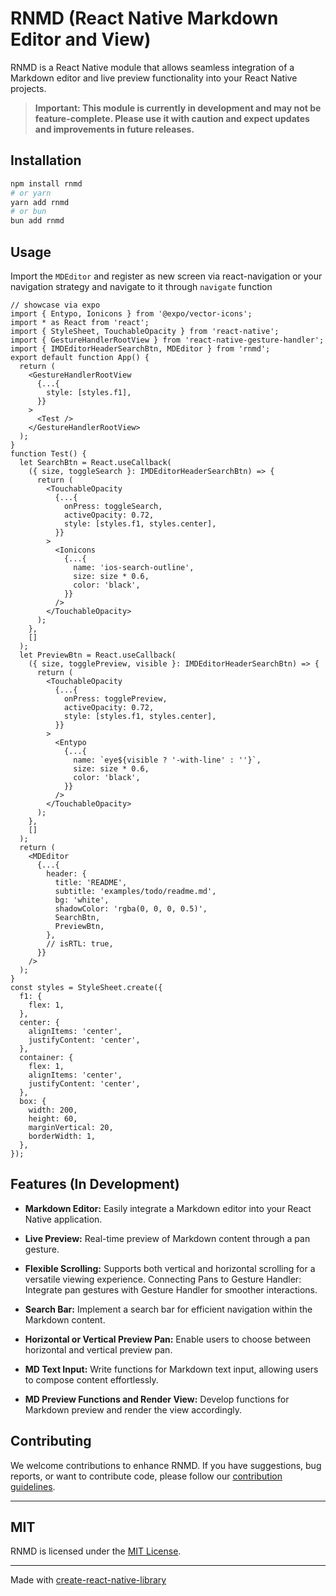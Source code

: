 # RNMD (React Native Markdown Editor and View)

RNMD is a React Native module that allows seamless integration of a Markdown editor and live preview functionality into your React Native projects.

> **Important: This module is currently in development and may not be feature-complete. Please use it with caution and expect updates and improvements in future releases.**

## Installation

```bash
npm install rnmd
# or yarn
yarn add rnmd
# or bun
bun add rnmd
```

## Usage

Import the `MDEditor` and register as new screen via react-navigation or your navigation strategy and navigate to it through `navigate` function

```tsx
// showcase via expo
import { Entypo, Ionicons } from '@expo/vector-icons';
import * as React from 'react';
import { StyleSheet, TouchableOpacity } from 'react-native';
import { GestureHandlerRootView } from 'react-native-gesture-handler';
import { IMDEditorHeaderSearchBtn, MDEditor } from 'rnmd';
export default function App() {
  return (
    <GestureHandlerRootView
      {...{
        style: [styles.f1],
      }}
    >
      <Test />
    </GestureHandlerRootView>
  );
}
function Test() {
  let SearchBtn = React.useCallback(
    ({ size, toggleSearch }: IMDEditorHeaderSearchBtn) => {
      return (
        <TouchableOpacity
          {...{
            onPress: toggleSearch,
            activeOpacity: 0.72,
            style: [styles.f1, styles.center],
          }}
        >
          <Ionicons
            {...{
              name: 'ios-search-outline',
              size: size * 0.6,
              color: 'black',
            }}
          />
        </TouchableOpacity>
      );
    },
    []
  );
  let PreviewBtn = React.useCallback(
    ({ size, togglePreview, visible }: IMDEditorHeaderSearchBtn) => {
      return (
        <TouchableOpacity
          {...{
            onPress: togglePreview,
            activeOpacity: 0.72,
            style: [styles.f1, styles.center],
          }}
        >
          <Entypo
            {...{
              name: `eye${visible ? '-with-line' : ''}`,
              size: size * 0.6,
              color: 'black',
            }}
          />
        </TouchableOpacity>
      );
    },
    []
  );
  return (
    <MDEditor
      {...{
        header: {
          title: 'README',
          subtitle: 'examples/todo/readme.md',
          bg: 'white',
          shadowColor: 'rgba(0, 0, 0, 0.5)',
          SearchBtn,
          PreviewBtn,
        },
        // isRTL: true,
      }}
    />
  );
}
const styles = StyleSheet.create({
  f1: {
    flex: 1,
  },
  center: {
    alignItems: 'center',
    justifyContent: 'center',
  },
  container: {
    flex: 1,
    alignItems: 'center',
    justifyContent: 'center',
  },
  box: {
    width: 200,
    height: 60,
    marginVertical: 20,
    borderWidth: 1,
  },
});
```

## Features (In Development)

- **Markdown Editor:** Easily integrate a Markdown editor into your React Native application.
- **Live Preview:** Real-time preview of Markdown content through a pan gesture.

- **Flexible Scrolling:** Supports both vertical and horizontal scrolling for a versatile viewing experience.
  Connecting Pans to Gesture Handler: Integrate pan gestures with Gesture Handler for smoother interactions.

- **Search Bar:** Implement a search bar for efficient navigation within the Markdown content.

- **Horizontal or Vertical Preview Pan:** Enable users to choose between horizontal and vertical preview pan.

- **MD Text Input:** Write functions for Markdown text input, allowing users to compose content effortlessly.

- **MD Preview Functions and Render View:** Develop functions for Markdown preview and render the view accordingly.

## Contributing

We welcome contributions to enhance RNMD. If you have suggestions, bug reports, or want to contribute code, please follow our [contribution guidelines](./CONTRIBUTING.md).

---

## MIT

RNMD is licensed under the [MIT License](./LICENSE).

---

Made with [create-react-native-library](https://github.com/callstack/react-native-builder-bob)

